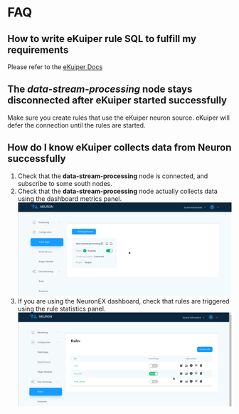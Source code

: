 # FAQ

## How to write eKuiper rule SQL to fulfill my requirements

Please refer to the [eKuiper Docs](https://ekuiper.org/docs/en/latest)

## The *data-stream-processing* node stays disconnected after eKuiper started successfully

Make sure you create rules that use the eKuiper neuron source. eKuiper will defer
the connection until the rules are started.

## How do I know eKuiper collects data from Neuron successfully

1. Check that the **data-stream-processing** node is connected, and subscribe to
   some south nodes.
2. Check that the **data-stream-processing** node actually collects data using
   the dashboard metrics panel.
   ![check data-stream-processing metrics](./assets/ekuiper_metrics.gif)
3. If you are using the NeuronEX dashboard, check that rules are triggered
   using the rule statistics panel.
   ![check rule statistics](./assets/ekuiper_rule_statistics.gif)